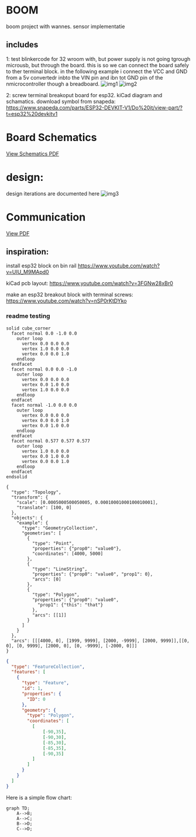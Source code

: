 # BOOM
boom project with wannes. sensor implementatie
## includes
1: test blinkercode for 32 wroom with, but power supply is not going tgrough microusb, but through the board.  this is so we can connect the board safely to ther terminal block. in the following example i connect the VCC and GND from a 5v convertedr inbto the VIN pin and ibn tot GND pin of the nmicrocontroller though a breadboard.
![img1](./media/a1.jpeg)
![img2](./media/a2.jpeg)

2: screw terminal breakoput board for esp32. kiCad diagram and schamatics.
    download symbol from snapeda: https://www.snapeda.com/parts/ESP32-DEVKIT-V1/Do%20it/view-part/?t=esp32%20devkitv1


# Board Schematics
[View Schematics PDF](./media/fuse_box_schematic.pdf)




# design:
design iterations are documented here
![img3](./media/1.png)



# Communication
[View PDF](./media/wannes_rens.pdf)


## inspiration:
install esp32 block  on bin rail
https://www.youtube.com/watch?v=UIU_M9MApd0

kiCad pcb layout: https://www.youtube.com/watch?v=3FGNw28xBr0

make an esp32 breakout block with terminal screws: https://www.youtube.com/watch?v=nSP0rKtDYko





### readme testing

```stl
solid cube_corner
  facet normal 0.0 -1.0 0.0
    outer loop
      vertex 0.0 0.0 0.0
      vertex 1.0 0.0 0.0
      vertex 0.0 0.0 1.0
    endloop
  endfacet
  facet normal 0.0 0.0 -1.0
    outer loop
      vertex 0.0 0.0 0.0
      vertex 0.0 1.0 0.0
      vertex 1.0 0.0 0.0
    endloop
  endfacet
  facet normal -1.0 0.0 0.0
    outer loop
      vertex 0.0 0.0 0.0
      vertex 0.0 0.0 1.0
      vertex 0.0 1.0 0.0
    endloop
  endfacet
  facet normal 0.577 0.577 0.577
    outer loop
      vertex 1.0 0.0 0.0
      vertex 0.0 1.0 0.0
      vertex 0.0 0.0 1.0
    endloop
  endfacet
endsolid
```



```topojson
{
  "type": "Topology",
  "transform": {
    "scale": [0.0005000500050005, 0.00010001000100010001],
    "translate": [100, 0]
  },
  "objects": {
    "example": {
      "type": "GeometryCollection",
      "geometries": [
        {
          "type": "Point",
          "properties": {"prop0": "value0"},
          "coordinates": [4000, 5000]
        },
        {
          "type": "LineString",
          "properties": {"prop0": "value0", "prop1": 0},
          "arcs": [0]
        },
        {
          "type": "Polygon",
          "properties": {"prop0": "value0",
            "prop1": {"this": "that"}
          },
          "arcs": [[1]]
        }
      ]
    }
  },
  "arcs": [[[4000, 0], [1999, 9999], [2000, -9999], [2000, 9999]],[[0, 0], [0, 9999], [2000, 0], [0, -9999], [-2000, 0]]]
}
```


```geojson
{
  "type": "FeatureCollection",
  "features": [
    {
      "type": "Feature",
      "id": 1,
      "properties": {
        "ID": 0
      },
      "geometry": {
        "type": "Polygon",
        "coordinates": [
          [
              [-90,35],
              [-90,30],
              [-85,30],
              [-85,35],
              [-90,35]
          ]
        ]
      }
    }
  ]
}
```



Here is a simple flow chart:

```mermaid
graph TD;
    A-->B;
    A-->C;
    B-->D;
    C-->D;
```



